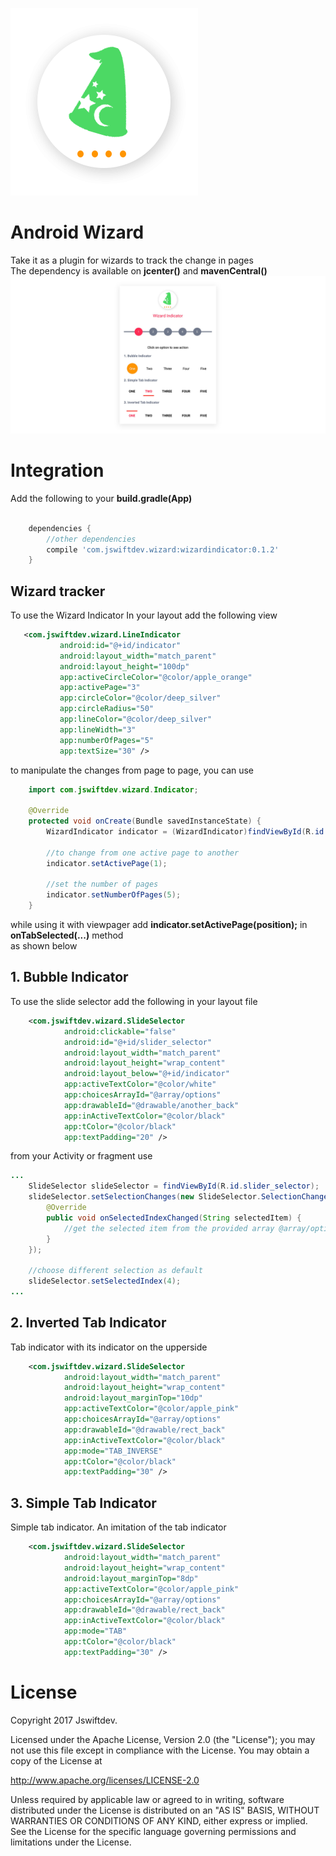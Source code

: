 ![Image](screenshots/wizard_hat.png) 
# Android Wizard
 
Take it as a plugin for wizards to track the change in pages  
The dependency is available on **jcenter()** and **mavenCentral()**
![Image](screenshots/wizard_screenshot.png)

# Integration


Add the following to your **build.gradle(App)**
```gradle  

    dependencies {
        //other dependencies
        compile 'com.jswiftdev.wizard:wizardindicator:0.1.2'
    }
```

## Wizard tracker
To use the Wizard Indicator
In your layout add the following view
```xml
   <com.jswiftdev.wizard.LineIndicator
           android:id="@+id/indicator"
           android:layout_width="match_parent"
           android:layout_height="100dp"
           app:activeCircleColor="@color/apple_orange"
           app:activePage="3"
           app:circleColor="@color/deep_silver"
           app:circleRadius="50"
           app:lineColor="@color/deep_silver"
           app:lineWidth="3"
           app:numberOfPages="5"
           app:textSize="30" />
```
to manipulate the changes from page to page, you can use

```java
    import com.jswiftdev.wizard.Indicator;
    
    @Override
    protected void onCreate(Bundle savedInstanceState) {
        WizardIndicator indicator = (WizardIndicator)findViewById(R.id.indicator);
    
        //to change from one active page to another
        indicator.setActivePage(1);
        
        //set the number of pages
        indicator.setNumberOfPages(5);
    }
```

while using it with viewpager add **indicator.setActivePage(position);** in **onTabSelected(...)** method  
as shown below

## 1. Bubble Indicator
To use the slide selector add the following in your layout file
```xml
    <com.jswiftdev.wizard.SlideSelector
            android:clickable="false"
            android:id="@+id/slider_selector"
            android:layout_width="match_parent"
            android:layout_height="wrap_content"
            android:layout_below="@+id/indicator"
            app:activeTextColor="@color/white"
            app:choicesArrayId="@array/options"
            app:drawableId="@drawable/another_back"
            app:inActiveTextColor="@color/black"
            app:tColor="@color/black"
            app:textPadding="20" />
```

from your Activity or fragment use
```java
...
    SlideSelector slideSelector = findViewById(R.id.slider_selector);
    slideSelector.setSelectionChanges(new SlideSelector.SelectionChanges() {
        @Override
        public void onSelectedIndexChanged(String selectedItem) {
            //get the selected item from the provided array @array/options
        }
    });

    //choose different selection as default
    slideSelector.setSelectedIndex(4);
...
```  

## 2. Inverted Tab Indicator
Tab indicator with its indicator on the upperside 
```xml
    <com.jswiftdev.wizard.SlideSelector
            android:layout_width="match_parent"
            android:layout_height="wrap_content"
            android:layout_marginTop="10dp"
            app:activeTextColor="@color/apple_pink"
            app:choicesArrayId="@array/options"
            app:drawableId="@drawable/rect_back"
            app:inActiveTextColor="@color/black"
            app:mode="TAB_INVERSE"
            app:tColor="@color/black"
            app:textPadding="30" />

```

## 3. Simple Tab Indicator
Simple tab indicator. An imitation of the tab indicator
```xml
    <com.jswiftdev.wizard.SlideSelector
            android:layout_width="match_parent"
            android:layout_height="wrap_content"
            android:layout_marginTop="8dp"
            app:activeTextColor="@color/apple_pink"
            app:choicesArrayId="@array/options"
            app:drawableId="@drawable/rect_back"
            app:inActiveTextColor="@color/black"
            app:mode="TAB"
            app:tColor="@color/black"
            app:textPadding="30" />

```


# License

Copyright 2017 Jswiftdev.

Licensed under the Apache License, Version 2.0 (the "License");
you may not use this file except in compliance with the License.
You may obtain a copy of the License at

http://www.apache.org/licenses/LICENSE-2.0

Unless required by applicable law or agreed to in writing, software
distributed under the License is distributed on an "AS IS" BASIS,
WITHOUT WARRANTIES OR CONDITIONS OF ANY KIND, either express or implied.
See the License for the specific language governing permissions and
limitations under the License.